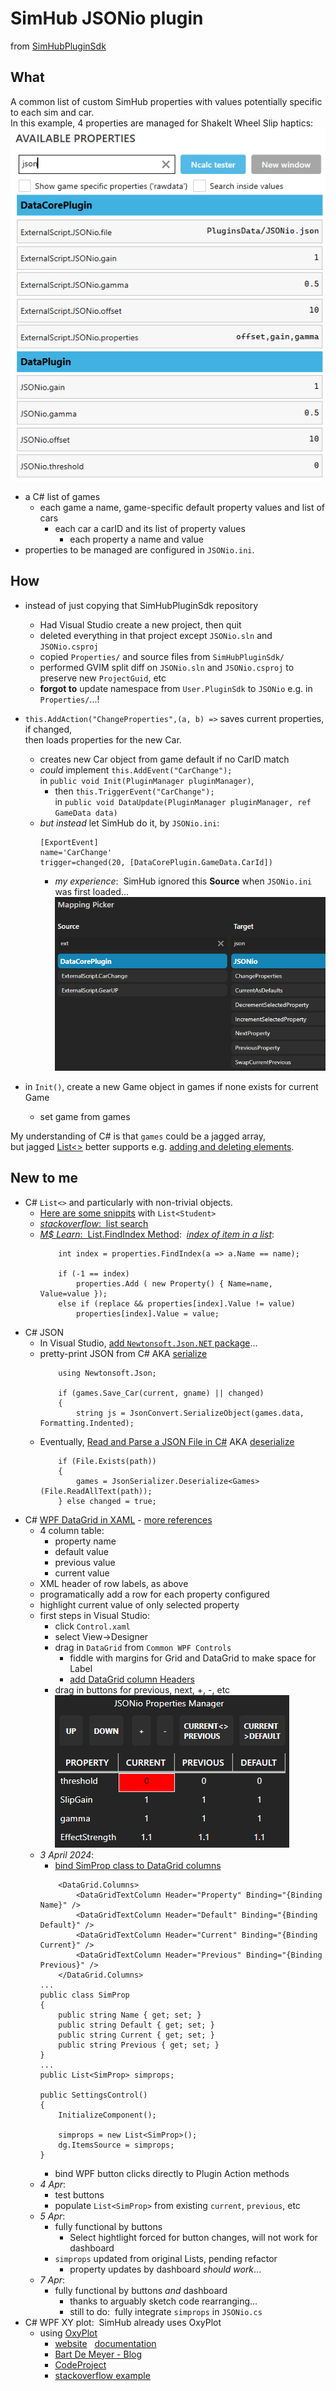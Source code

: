 # SimHub JSONio plugin  
 from [SimHubPluginSdk](https://github.com/blekenbleu/SimHubPluginSdk/blob/main/README.md)  
## What
A common list of custom SimHub properties with values potentially specific to each sim and car.  
In this example, 4 properties are managed for ShakeIt Wheel Slip haptics:  
![](Documentation/properties.png)
- a C# list of games
	- each game a name, game-specific default property values and list of cars
		- each car a carID and its list of property values
			- each property a name and value
- properties to be managed are configured in `JSONio.ini`.
## How
- instead of just copying that SimHubPluginSdk repository
	- Had Visual Studio create a new project, then quit
	- deleted everything in that project except `JSONio.sln` and `JSONio.csproj`
	- copied `Properties/` and source files from `SimHubPluginSdk/`
	- performed GVIM split diff on `JSONio.sln` and `JSONio.csproj`
		to preserve new `ProjectGuid`, etc
	- **forgot to** update namespace from `User.PluginSdk` to `JSONio` e.g. in `Properties/`...!
- `this.AddAction("ChangeProperties",(a, b) =>` saves current properties, if changed,  
	then loads properties for the new Car.
	- creates new Car object from game default if no CarID match
	- *could* implement `this.AddEvent("CarChange");`  
		in `public void Init(PluginManager pluginManager)`,  
		- then `this.TriggerEvent("CarChange");`  
			in `public void DataUpdate(PluginManager pluginManager, ref GameData data)`
	- *but instead* let SimHub do it, by `JSONio.ini`:
		```
		[ExportEvent]
		name='CarChange'
		trigger=changed(20, [DataCorePlugin.GameData.CarId]) 
		```
		- *my experience*:&nbsp; SimHub ignored this **Source** when `JSONio.ini` was first loaded...  
![](Documentation/mapping.png)  

- in `Init()`, create a new Game object in games if none exists for current Game
	- set game from games

My understanding of C# is that `games` could be a jagged array,  
but jagged [List<>](https://learn.microsoft.com/en-us/dotnet/api/system.collections.generic.list-1) better supports
e.g. [adding and deleting elements](https://csharp-station.com/c-arrays-vs-lists/).

## New to me
- C# `List<>` and particularly with non-trivial objects.
	- [Here are some snippits](https://www.tutorialsteacher.com/csharp/csharp-list) with `List<Student>`
	- [*stackoverflow*:&nbsp; list search](https://stackoverflow.com/questions/1175645/find-an-item-in-a-list-by-linq)
	- [*M$ Learn*:&nbsp; List<T>.FindIndex Method](https://learn.microsoft.com/en-us/dotnet/api/system.collections.generic.list-1.findindex):&nbsp;
		[*index of item in a list*](https://stackoverflow.com/questions/17995706/how-can-i-get-the-index-of-an-item-in-a-list-in-a-single-step):  
		```
			int index = properties.FindIndex(a => a.Name == name);

			if (-1 == index)
				properties.Add ( new Property() { Name=name, Value=value });
			else if (replace && properties[index].Value != value)
				properties[index].Value = value;
		```
- C# JSON
	- In Visual Studio, [add `Newtonsoft.Json.NET` package](https://learn.microsoft.com/en-us/nuget/quickstart/install-and-use-a-package-in-visual-studio#add-the-newtonsoftjson-nuget-package)...  
	- pretty-print JSON from C#  AKA
		[serialize](https://learn.microsoft.com/en-us/dotnet/standard/serialization/system-text-json/how-to)  
		```
			using Newtonsoft.Json;

			if (games.Save_Car(current, gname) || changed)
			{
				string js = JsonConvert.SerializeObject(games.data, Formatting.Indented);
		```
	- Eventually, [Read and Parse a JSON File in C#](https://code-maze.com/csharp-read-and-process-json-file/) AKA
	 [deserialize](https://learn.microsoft.com/en-us/dotnet/standard/serialization/system-text-json/deserialization)  
		```
			if (File.Exists(path))  
			{  
				games = JsonSerializer.Deserialize<Games>(File.ReadAllText(path));  
			} else changed = true;  
		```
- C# [WPF DataGrid in XAML](https://blog.udemy.com/wpf-datagrid/) - [more references](Documentation/index.md)
	- 4 column table:
		- property name
		- default value
		- previous value
		- current value
	- XML header of row labels, as above
	- programatically add a row for each property configured
	- highlight current value of only selected property
	- first steps in Visual Studio:
		- click `Control.xaml`
		- select View->Designer
		- drag in `DataGrid` from `Common WPF Controls`
			- fiddle with margins for Grid and DataGrid to make space for Label
			- [add DataGrid column Headers](https://learn.microsoft.com/en-us/dotnet/desktop/wpf/controls/how-to-add-row-details-to-a-datagrid-control?view=netframeworkdesktop-4.8)
		- drag in buttons for previous, next, +, -, etc  
			![](Documentation/DataGrid.png)
	- *3 April 2024*:  
		- [bind SimProp class to DataGrid columns](https://wpf-tutorial.com/datagrid-control/custom-columns/)
		```
			<DataGrid.Columns>
				<DataGridTextColumn Header="Property" Binding="{Binding Name}" />
				<DataGridTextColumn Header="Default" Binding="{Binding Default}" />
				<DataGridTextColumn Header="Current" Binding="{Binding Current}" />
				<DataGridTextColumn Header="Previous" Binding="{Binding Previous}" />
			</DataGrid.Columns>
		...
		public class SimProp
		{
			public string Name { get; set; }
			public string Default { get; set; }
			public string Current { get; set; }
			public string Previous { get; set; }
		}
		...
		public List<SimProp> simprops;

		public SettingsControl()
		{
			InitializeComponent();

			simprops = new List<SimProp>();
			dg.ItemsSource = simprops;
		}
		```
		- bind WPF button clicks directly to Plugin Action methods
	- *4 Apr*:
		- test buttons
		- populate `List<SimProp>` from existing `current`, `previous`, etc
	- *5 Apr*:
		- fully functional by buttons
			- Select hightlight forced for button changes, will not work for dashboard
		- `simprops` updated from original Lists, pending refactor
			- property updates by dashboard *should work*...
	- *7 Apr*:
		- fully functional by buttons *and* dashboard
			- thanks to arguably sketch code rearranging...
			- still to do:&nbsp; fully integrate `simprops` in `JSONio.cs`
- C# WPF XY plot:&nbsp; SimHub already uses OxyPlot
	- using [OxyPlot](https://github.com/oxyplot/oxyplot)
		- [website](https://oxyplot.github.io/) &nbsp; [documentation](https://oxyplot.readthedocs.io/en/latest/)
		- [Bart De Meyer - Blog](https://blog.bartdemeyer.be/2013/03/creating-graphs-in-wpf-using-oxyplot/)
		- [CodeProject](https://www.codeproject.com/Articles/1164395/Wpf-application-with-real-time-data-in-OxyPlot-cha)
		- [stackoverflow example](https://stackoverflow.com/questions/44697701/create-an-oxyplot-in-wpf)
